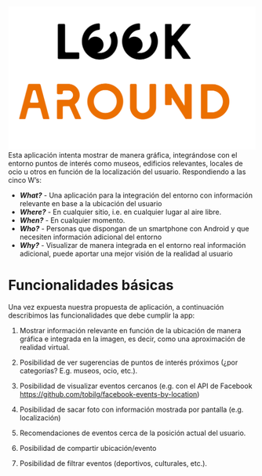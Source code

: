 ![LookAround](./img/lookcover.png)
Esta aplicación intenta mostrar de manera gráfica, integrándose con el entorno puntos de interés como museos, edificios relevantes, locales de ocio u otros en función de la localización del usuario.
Respondiendo a las cinco W’s:
  * **_What?_** - Una aplicación para la integración del entorno con información relevante en base a la ubicación del usuario
  * **_Where?_** - En cualquier sitio, i.e. en cualquier lugar al aire libre.
  * **_When?_** - En cualquier momento.
  * **_Who?_** - Personas que dispongan de un smartphone con Android y que necesiten información adicional del entorno
  * **_Why?_** - Visualizar de manera integrada en el entorno real información adicional, puede aportar una mejor visión de la realidad al usuario

# Funcionalidades básicas
Una vez expuesta nuestra propuesta de aplicación, a continuación describimos las funcionalidades que debe cumplir la app:

1. Mostrar información relevante en función de la ubicación de manera gráfica e integrada en la imagen, es decir, como una aproximación de realidad virtual.

2. Posibilidad de ver sugerencias de puntos de interés próximos (¿por categorías? E.g. museos, ocio, etc.).

3. Posibilidad de visualizar eventos cercanos (e.g. con el API de Facebook https://github.com/tobilg/facebook-events-by-location)

4. Posibilidad de sacar foto con información mostrada por pantalla (e.g. localización)

5. Recomendaciones de eventos cerca de la posición actual del usuario.

6. Posibilidad de compartir ubicación/evento

7. Posibilidad de filtrar eventos (deportivos, culturales, etc.).

